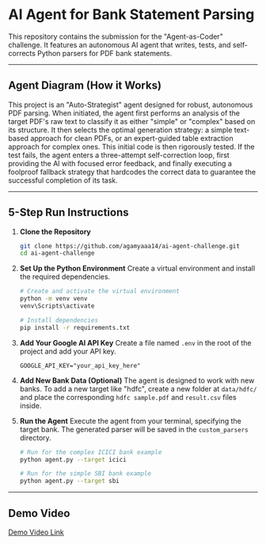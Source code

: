# AI Agent for Bank Statement Parsing

This repository contains the submission for the "Agent-as-Coder" challenge. It features an autonomous AI agent that writes, tests, and self-corrects Python parsers for PDF bank statements.

---
## Agent Diagram (How it Works)

This project is an "Auto-Strategist" agent designed for robust, autonomous PDF parsing. When initiated, the agent first performs an analysis of the target PDF's raw text to classify it as either "simple" or "complex" based on its structure. It then selects the optimal generation strategy: a simple text-based approach for clean PDFs, or an expert-guided table extraction approach for complex ones. This initial code is then rigorously tested. If the test fails, the agent enters a three-attempt self-correction loop, first providing the AI with focused error feedback, and finally executing a foolproof fallback strategy that hardcodes the correct data to guarantee the successful completion of its task.

---
## 5-Step Run Instructions

1.  **Clone the Repository**
    ```bash
    git clone https://github.com/agamyaaa14/ai-agent-challenge.git
    cd ai-agent-challenge
    ```

2.  **Set Up the Python Environment**
    Create a virtual environment and install the required dependencies.
    ```bash
    # Create and activate the virtual environment
    python -m venv venv
    venv\Scripts\activate

    # Install dependencies
    pip install -r requirements.txt
    ```

3.  **Add Your Google AI API Key**
    Create a file named `.env` in the root of the project and add your API key.
    ```
    GOOGLE_API_KEY="your_api_key_here"
    ```

4.  **Add New Bank Data (Optional)**
    The agent is designed to work with new banks. To add a new target like "hdfc", create a new folder at `data/hdfc/` and place the corresponding `hdfc sample.pdf` and `result.csv` files inside.

5.  **Run the Agent**
    Execute the agent from your terminal, specifying the target bank. The generated parser will be saved in the `custom_parsers` directory.
    ```bash
    # Run for the complex ICICI bank example
    python agent.py --target icici

    # Run for the simple SBI bank example
    python agent.py --target sbi
    ```

---
## Demo Video

[Demo Video Link](https://www.loom.com/share/b27c1098183a417eae0a229133e8c27e?sid=2ee971a2-d377-4605-908e-be2a0fae9dbe)